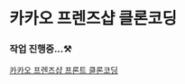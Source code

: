 # 카카오 프렌즈샵 클론코딩
### 작업 진행중...⚒️

[카카오 프렌즈샵 프론트 클론코딩](https://github.com/chaerin00/kakaofriends-shop)
